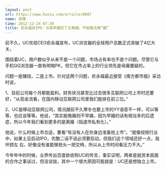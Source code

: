 ```yaml
---
layout: post
url: https://www.huxiu.com/article/8087
name: 虎嗅
time: 2012-12-24 07:39
title: 俞永福说IPO：与其早婚完了又离婚，不如晚点再“婚”
---
```

前不久，UC优视CEO俞永福宣布，UC浏览器的全球用户总数正式突破了4亿大关。

围绕着UC，用户数似乎从来不是一个问题，市场占有率也不是个问题。尽管它与手机QQ浏览器一直有明暗PK，但它在市占率上的行业领先是毋庸置疑的。

问题一是赚钱，二是上市。针对这两个问题，俞永福最近接受《南方都市报》采访时说，

1、目前公司每个月都能盈利，财务状况甚至比过去很多互联网公司上市时还要好，“从现金流看，在国内移动互联网公司里我们能排在前三位。”

2、UC是移动互联网公司，情况跟前不久寒冬也要上市的YY语音不一样，可以等等，也应该等等。他说，“其实能晚婚则不早婚，因为早婚的话有相当多的后遗症，所以今年我们看到更多的是离婚（指退市私有化）。”

他说，什么时候上市合适，要看“有没有人在你身边准备抢上市”。“就像视频行业中，如果土豆启动IPO，优酷二话不说必须要启动。但我们这个领域还好一点，我环顾左 右，好像没有谁能够抢头一把交椅，所以从上市时间看压力不大。”

今年年中的时候，业界传出百度欲收购UC的传言，事实证明，两者是就资本层面的合作之事谈过，但没谈拢，其中一个很大原因可能就是：UC还是想独立上市。

